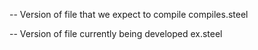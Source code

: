 -- Version of file that we expect to compile
compiles.steel 

-- Version of file currently being developed 
ex.steel

